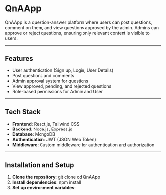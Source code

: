 # QnAApp

QnAApp is a question-answer platform where users can post questions, comment on them, and view questions approved by the admin. Admins can approve or reject questions, ensuring only relevant content is visible to users.

---

## Features

- User authentication (Sign up, Login, User Details)
- Post questions and comments
- Admin approval system for questions
- View approved, pending, and rejected questions
- Role-based permissions for Admin and User

---

## Tech Stack

- **Frontend**: React.js, Tailwind CSS
- **Backend**: Node.js, Express.js
- **Database**: MongoDB
- **Authentication**: JWT (JSON Web Token)
- **Middleware**: Custom middleware for authentication and authorization

---

## Installation and Setup

1. **Clone the repository**:
   git clone <repository-url>
   cd QnAApp
2. **Install dependencies**:
     npm install
3. **Set up environment variables**:
     
